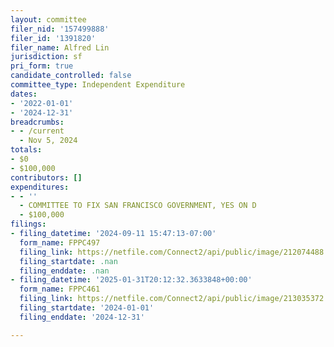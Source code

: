```yaml
---
layout: committee
filer_nid: '157499888'
filer_id: '1391820'
filer_name: Alfred Lin
jurisdiction: sf
pri_form: true
candidate_controlled: false
committee_type: Independent Expenditure
dates:
- '2022-01-01'
- '2024-12-31'
breadcrumbs:
- - /current
  - Nov 5, 2024
totals:
- $0
- $100,000
contributors: []
expenditures:
- - ''
  - COMMITTEE TO FIX SAN FRANCISCO GOVERNMENT, YES ON D
  - $100,000
filings:
- filing_datetime: '2024-09-11 15:47:13-07:00'
  form_name: FPPC497
  filing_link: https://netfile.com/Connect2/api/public/image/212074488
  filing_startdate: .nan
  filing_enddate: .nan
- filing_datetime: '2025-01-31T20:12:32.3633848+00:00'
  form_name: FPPC461
  filing_link: https://netfile.com/Connect2/api/public/image/213035372
  filing_startdate: '2024-01-01'
  filing_enddate: '2024-12-31'

---
```

